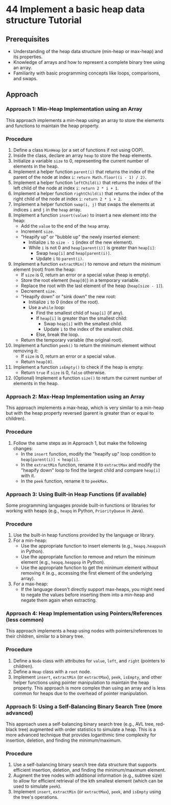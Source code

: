 # 44 Implement a basic heap data structure Tutorial

## Prerequisites

*   Understanding of the heap data structure (min-heap or max-heap) and its properties.
*   Knowledge of arrays and how to represent a complete binary tree using an array.
*   Familiarity with basic programming concepts like loops, comparisons, and swaps.

## Approach

### Approach 1: Min-Heap Implementation using an Array

This approach implements a min-heap using an array to store the elements and functions to maintain the heap property.

### Procedure

1. Define a class `MinHeap` (or a set of functions if not using OOP).
2. Inside the class, declare an array `heap` to store the heap elements.
3. Initialize a variable `size` to 0, representing the current number of elements in the heap.
4. Implement a helper function `parent(i)` that returns the index of the parent of the node at index `i`: `return Math.floor((i - 1) / 2)`.
5. Implement a helper function `leftChild(i)` that returns the index of the left child of the node at index `i`: `return 2 * i + 1`.
6. Implement a helper function `rightChild(i)` that returns the index of the right child of the node at index `i`: `return 2 * i + 2`.
7. Implement a helper function `swap(i, j)` that swaps the elements at indices `i` and `j` in the `heap` array.
8. Implement a function `insert(value)` to insert a new element into the heap:
    *   Add the `value` to the end of the `heap` array.
    *   Increment `size`.
    *   "Heapify up" or "bubble up" the newly inserted element:
        *   Initialize `i` to `size - 1` (index of the new element).
        *   While `i` is not 0 and `heap[parent(i)]` is greater than `heap[i]`:
            *   Swap `heap[i]` and `heap[parent(i)]`.
            *   Update `i` to `parent(i)`.
9. Implement a function `extractMin()` to remove and return the minimum element (root) from the heap:
    *   If `size` is 0, return an error or a special value (heap is empty).
    *   Store the root element (`heap[0]`) in a temporary variable.
    *   Replace the root with the last element of the heap (`heap[size - 1]`).
    *   Decrement `size`.
    *   "Heapify down" or "sink down" the new root:
        *   Initialize `i` to 0 (index of the root).
        *   Use a `while` loop:
            *   Find the smallest child of `heap[i]` (if any).
            *   If `heap[i]` is greater than the smallest child:
                *   Swap `heap[i]` with the smallest child.
                *   Update `i` to the index of the smallest child.
            *   Else, break the loop.
    *   Return the temporary variable (the original root).
10. Implement a function `peek()` to return the minimum element without removing it:
    *   If `size` is 0, return an error or a special value.
    *   Return `heap[0]`.
11. Implement a function `isEmpty()` to check if the heap is empty:
    *   Return `true` if `size` is 0, `false` otherwise.
12. (Optional) Implement a function `size()` to return the current number of elements in the heap.

### Approach 2: Max-Heap Implementation using an Array

This approach implements a max-heap, which is very similar to a min-heap but with the heap property reversed (parent is greater than or equal to children).

### Procedure

1. Follow the same steps as in Approach 1, but make the following changes:
    *   In the `insert` function, modify the "heapify up" loop condition to `heap[parent(i)] < heap[i]`.
    *   In the `extractMin` function, rename it to `extractMax` and modify the "heapify down" loop to find the largest child and compare `heap[i]` with it.
    *   In the `peek` function, rename it to `peekMax`.

### Approach 3: Using Built-in Heap Functions (if available)

Some programming languages provide built-in functions or libraries for working with heaps (e.g., `heapq` in Python, `PriorityQueue` in Java).

### Procedure

1. Use the built-in heap functions provided by the language or library.
2. For a min-heap:
    *   Use the appropriate function to insert elements (e.g., `heapq.heappush` in Python).
    *   Use the appropriate function to remove and return the minimum element (e.g., `heapq.heappop` in Python).
    *   Use the appropriate function to get the minimum element without removing it (e.g., accessing the first element of the underlying array).
3. For a max-heap:
    *   If the language doesn't directly support max-heaps, you might need to negate the values before inserting them into a min-heap and negate them again when extracting.

### Approach 4: Heap Implementation using Pointers/References (less common)

This approach implements a heap using nodes with pointers/references to their children, similar to a binary tree.

### Procedure

1. Define a `Node` class with attributes for `value`, `left`, and `right` (pointers to children).
2. Define a `Heap` class with a `root` node.
3. Implement `insert`, `extractMin` (or `extractMax`), `peek`, `isEmpty`, and other helper functions using pointer manipulation to maintain the heap property. This approach is more complex than using an array and is less common for heaps due to the overhead of pointer manipulation.

### Approach 5: Using a Self-Balancing Binary Search Tree (more advanced)

This approach uses a self-balancing binary search tree (e.g., AVL tree, red-black tree) augmented with order statistics to simulate a heap. This is a more advanced technique that provides logarithmic time complexity for insertion, deletion, and finding the minimum/maximum.

### Procedure

1. Use a self-balancing binary search tree data structure that supports efficient insertion, deletion, and finding the minimum/maximum element.
2. Augment the tree nodes with additional information (e.g., subtree size) to allow for efficient retrieval of the kth smallest element (which can be used to simulate `peek`).
3. Implement `insert`, `extractMin` (or `extractMax`), `peek`, and `isEmpty` using the tree's operations.
